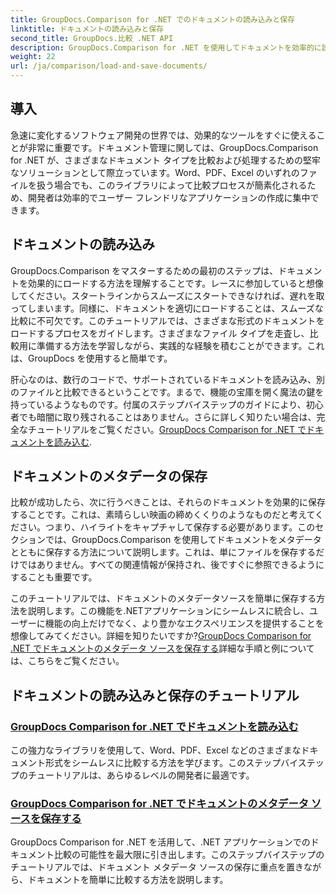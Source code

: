 ```yaml
---
title: GroupDocs.Comparison for .NET でのドキュメントの読み込みと保存
linktitle: ドキュメントの読み込みと保存
second_title: GroupDocs.比較 .NET API
description: GroupDocs.Comparison for .NET を使用してドキュメントを効率的に読み込み、保存するためのステップバイステップのチュートリアルをご覧ください。ドキュメントの比較を効率化したい開発者に最適です。
weight: 22
url: /ja/comparison/load-and-save-documents/
---
```

## 導入

急速に変化するソフトウェア開発の世界では、効果的なツールをすぐに使えることが非常に重要です。ドキュメント管理に関しては、GroupDocs.Comparison for .NET が、さまざまなドキュメント タイプを比較および処理するための堅牢なソリューションとして際立っています。Word、PDF、Excel のいずれのファイルを扱う場合でも、このライブラリによって比較プロセスが簡素化されるため、開発者は効率的でユーザー フレンドリなアプリケーションの作成に集中できます。

## ドキュメントの読み込み

GroupDocs.Comparison をマスターするための最初のステップは、ドキュメントを効果的にロードする方法を理解することです。レースに参加していると想像してください。スタートラインからスムーズにスタートできなければ、遅れを取ってしまいます。同様に、ドキュメントを適切にロードすることは、スムーズな比較に不可欠です。このチュートリアルでは、さまざまな形式のドキュメントをロードするプロセスをガイドします。さまざまなファイル タイプを走査し、比較用に準備する方法を学習しながら、実践的な経験を積むことができます。これは、GroupDocs を使用すると簡単です。

肝心なのは、数行のコードで、サポートされているドキュメントを読み込み、別のファイルと比較できるということです。まるで、機能の宝庫を開く魔法の鍵を持っているようなものです。付属のステップバイステップのガイドにより、初心者でも暗闇に取り残されることはありません。さらに詳しく知りたい場合は、完全なチュートリアルをご覧ください。[GroupDocs Comparison for .NET でドキュメントを読み込む](./load-documents/).

## ドキュメントのメタデータの保存

比較が成功したら、次に行うべきことは、それらのドキュメントを効果的に保存することです。これは、素晴らしい映画の締めくくりのようなものだと考えてください。つまり、ハイライトをキャプチャして保存する必要があります。このセクションでは、GroupDocs.Comparison を使用してドキュメントをメタデータとともに保存する方法について説明します。これは、単にファイルを保存するだけではありません。すべての関連情報が保持され、後ですぐに参照できるようにすることも重要です。

このチュートリアルでは、ドキュメントのメタデータソースを簡単に保存する方法を説明します。この機能を.NETアプリケーションにシームレスに統合し、ユーザーに機能の向上だけでなく、より豊かなエクスペリエンスを提供することを想像してみてください。詳細を知りたいですか?[GroupDocs Comparison for .NET でドキュメントのメタデータ ソースを保存する](./save-documents-metadata-source/)詳細な手順と例については、こちらをご覧ください。

## ドキュメントの読み込みと保存のチュートリアル
### [GroupDocs Comparison for .NET でドキュメントを読み込む](./load-documents/)
この強力なライブラリを使用して、Word、PDF、Excel などのさまざまなドキュメント形式をシームレスに比較する方法を学びます。このステップバイステップのチュートリアルは、あらゆるレベルの開発者に最適です。
### [GroupDocs Comparison for .NET でドキュメントのメタデータ ソースを保存する](./save-documents-metadata-source/)
GroupDocs Comparison for .NET を活用して、.NET アプリケーションでのドキュメント比較の可能性を最大限に引き出します。このステップバイステップのチュートリアルでは、ドキュメント メタデータ ソースの保存に重点を置きながら、ドキュメントを簡単に比較する方法を説明します。